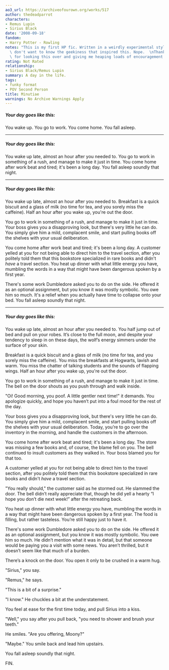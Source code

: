 ```yaml
---
ao3_url: https://archiveofourown.org/works/517
author: thedeadparrot
characters:
- Remus Lupin
- Sirius Black
date: '2008-09-18'
fandom:
- Harry Potter - Rowling
notes: "This is my first HP fic. Written in a weirdly experimental style. You really\
  \ don't want to know the geekiness that inspired this. Nope.  \nThanks to librae\
  \ for looking this over and giving me heaping loads of encouragement."
rating: Not Rated
relationship:
- Sirius Black/Remus Lupin
summary: A day in the life.
tags:
- funky format
- POV Second Person
title: Minutiae
warnings: No Archive Warnings Apply
---
```


##### Your day goes like this:


You wake up. You go to work. You come home. You fall asleep.



---

##### Your day goes like this:

You wake up late, almost an hour after you needed to. You go to work in something of a rush, and manage to make it just in time. You come home after work beat and tired; it's been a long day. You fall asleep soundly that night.



---

##### Your day goes like this:


You wake up late, almost an hour after you needed to. Breakfast is a quick biscuit and a glass of milk (no time for tea, and you sorely miss the caffeine). Half an hour after you wake up, you're out the door.

You go to work in something of a rush, and manage to make it just in time. Your boss gives you a disapproving look, but there's very little he can do. You simply give him a mild, complacent smile, and start pulling books off the shelves with your usual deliberation.

You come home after work beat and tired; it's been a long day. A customer yelled at you for not being able to direct him to the travel section, after you politely told them that this bookstore specialized in rare books and didn't *have* a travel section. You heat up dinner with what little energy you have, mumbling the words in a way that might have been dangerous spoken by a first year.

There's some work Dumbledore asked you to do on the side. He offered it as an optional assignment, but you know it was mostly symbolic. You owe him so much. It's a relief when you actually have time to collapse onto your bed. You fall asleep soundly that night.



---

##### Your day goes like this:

You wake up late, almost an hour after you needed to. You half jump out of bed and pull on your robes. It’s close to the full moon, and despite your tendency to sleep in on these days, the wolf’s energy simmers under the surface of your skin.

Breakfast is a quick biscuit and a glass of milk (no time for tea, and you sorely miss the caffeine). You miss the breakfasts at Hogwarts, lavish and warm. You miss the chatter of talking students and the sounds of flapping wings. Half an hour after you wake up, you're out the door.

You go to work in something of a rush, and manage to make it just in time. The bell on the door shouts as you push through and walk inside.

"Oi! Good morning, you poof. A little gentler next time!" it demands. You apologize quickly, and hope you haven’t put into a foul mood for the rest of the day.

Your boss gives you a disapproving look, but there's very little he can do. You simply give him a mild, complacent smile, and start pulling books off the shelves with your usual deliberation. Today, you’re to go over the inventory in the morning, and handle the customers in the afternoon.

You come home after work beat and tired; it's been a long day. The store was missing a few books and, of course, the blame fell on you. The bell continued to insult customers as they walked in. Your boss blamed you for that too.

A customer yelled at you for not being able to direct him to the travel section, after you politely told them that this bookstore specialized in rare books and didn't *have* a travel section.

"You really should," the customer said as he stormed out. He slammed the door. The bell didn’t really appreciate that, though he did yell a hearty “I hope you don’t die next week!” after the retreating back.

You heat up dinner with what little energy you have, mumbling the words in a way that might have been dangerous spoken by a first year. The food is filling, but rather tasteless. You’re still happy just to have it.

There's some work Dumbledore asked you to do on the side. He offered it as an optional assignment, but you know it was mostly symbolic. You owe him so much. He didn’t mention what it was in detail, but that someone would be paying you a visit with some news. You aren’t thrilled, but it doesn’t seem like that much of a burden.

There’s a knock on the door. You open it only to be crushed in a warm hug.

"Sirius," you say.

"Remus," he says.

"This is a bit of a surprise."

"I know." He chuckles a bit at the understatement.

You feel at ease for the first time today, and pull Sirius into a kiss.

"Well," you say after you pull back, "you need to shower and brush your teeth."

He smiles. "Are you offering, Moony?"

"Maybe." You smile back and lead him upstairs.

You fall asleep soundly that night.

FIN.
